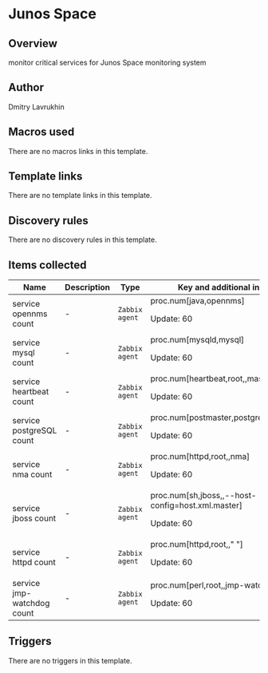 # Junos Space

## Overview

monitor critical services for Junos Space monitoring system



## Author

Dmitry Lavrukhin

## Macros used

There are no macros links in this template.

## Template links

There are no template links in this template.

## Discovery rules

There are no discovery rules in this template.

## Items collected

|Name|Description|Type|Key and additional info|
|----|-----------|----|----|
|service opennms count|<p>-</p>|`Zabbix agent`|proc.num[java,opennms]<p>Update: 60</p>|
|service mysql count|<p>-</p>|`Zabbix agent`|proc.num[mysqld,mysql]<p>Update: 60</p>|
|service heartbeat count|<p>-</p>|`Zabbix agent`|proc.num[heartbeat,root,,master]<p>Update: 60</p>|
|service postgreSQL count|<p>-</p>|`Zabbix agent`|proc.num[postmaster,postgres,,pgsql]<p>Update: 60</p>|
|service nma count|<p>-</p>|`Zabbix agent`|proc.num[httpd,root,,nma]<p>Update: 60</p>|
|service jboss count|<p>-</p>|`Zabbix agent`|proc.num[sh,jboss,,--host-config=host.xml.master]<p>Update: 60</p>|
|service httpd count|<p>-</p>|`Zabbix agent`|proc.num[httpd,root,," "]<p>Update: 60</p>|
|service jmp-watchdog count|<p>-</p>|`Zabbix agent`|proc.num[perl,root,,jmp-watchdog]<p>Update: 60</p>|
## Triggers

There are no triggers in this template.

